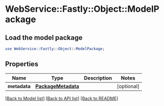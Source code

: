 # WebService::Fastly::Object::ModelPackage

## Load the model package
```perl
use WebService::Fastly::Object::ModelPackage;
```

## Properties
Name | Type | Description | Notes
------------ | ------------- | ------------- | -------------
**metadata** | [**PackageMetadata**](PackageMetadata.md) |  | [optional] 

[[Back to Model list]](../README.md#documentation-for-models) [[Back to API list]](../README.md#documentation-for-api-endpoints) [[Back to README]](../README.md)


